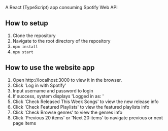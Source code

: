 A React (TypeScript) app consuming Spotify Web API

## How to setup
1. Clone the repository
2. Navigate to the root directory of the repository
3. `npm install`
4. `npm start`

## How to use the website app
1. Open http://localhost:3000 to view it in the browser.
2. Click 'Log in with Spotify'
3. Input username and password to login
4. If success, system displays 'Logged in as: <username>'
5. Click 'Check Released This Week Songs' to view the new release info
6. Click 'Check Featured Playlists' to view the featured playlists info
7. Click 'Check Browse genres' to view the genres info
8. Click 'Previous 20 items' or 'Next 20 items' to navigate previous or next page items
